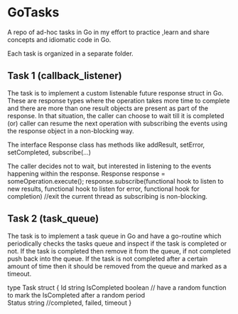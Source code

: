 # GoTasks
A repo of ad-hoc tasks in Go in my effort to practice ,learn and share concepts and idiomatic code in Go.

Each task is organized in a separate folder. 

Task 1 (callback_listener)
--------------------------
The task is to implement a custom listenable future response struct in Go. These are response types where the operation takes more time to complete and there are more than one result objects are present as part of the response. In that situation, the caller can choose to wait till it is completed (or) caller can resume the next operation with subscribing the events using the response object in a non-blocking way.

The interface Response class has methods like addResult, setError, setCompleted, subscribe(...)

The caller decides not to wait, but interested in listening to the events happening within the response.
Response response = someOperation.execute();
response.subscribe(functional hook to listen to new results, functional hook to listen for error, functional hook for completion)
//exit the current thread as subscribing is non-blocking.


Task 2 (task_queue)
-------------------
The task is to implement a task queue in Go and have a go-routine which periodically checks the tasks queue and inspect if the task is completed or not. If the task is completed then remove it from the queue, if not completed push back into the queue. If the task is not completed after a certain amount of time then it should be removed from the queue and marked as a timeout. 

type Task struct {
   Id string
   IsCompleted boolean // have a random function to mark the IsCompleted after a random period  
   Status string //completed, failed, timeout
}
